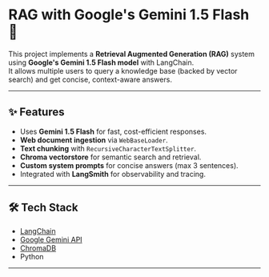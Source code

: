 # RAG with Google's Gemini 1.5 Flash 🚀
This project implements a **Retrieval Augmented Generation (RAG)** system using **Google's Gemini 1.5 Flash model** with LangChain.  
It allows multiple users to query a knowledge base (backed by vector search) and get concise, context-aware answers.

---

## ✨ Features
- Uses **Gemini 1.5 Flash** for fast, cost-efficient responses.
- **Web document ingestion** via `WebBaseLoader`.
- **Text chunking** with `RecursiveCharacterTextSplitter`.
- **Chroma vectorstore** for semantic search and retrieval.
- **Custom system prompts** for concise answers (max 3 sentences).
- Integrated with **LangSmith** for observability and tracing.

---

## 🛠️ Tech Stack
- [LangChain](https://www.langchain.com/)
- [Google Gemini API](https://ai.google.dev/)
- [ChromaDB](https://www.trychroma.com/)
- Python

---

